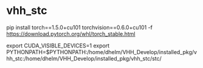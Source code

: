# vhh_stc

pip install torch==1.5.0+cu101 torchvision==0.6.0+cu101 -f https://download.pytorch.org/whl/torch_stable.html


export CUDA_VISIBLE_DEVICES=1
export PYTHONPATH=$PYTHONPATH:/home/dhelm/VHH_Develop/installed_pkg/vhh_stc:/home/dhelm/VHH_Develop/installed_pkg/vhh_stc/stc/